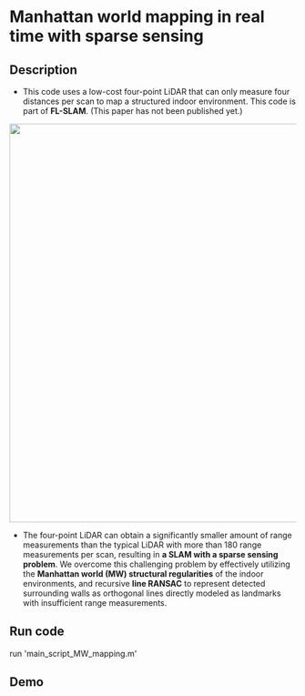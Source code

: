 # Manhattan world mapping in real time with sparse sensing

## Description
* This code uses a low-cost four-point LiDAR that can only measure four distances per scan to map a structured indoor environment. This code is part of **FL-SLAM**. (This paper has not been published yet.)

<img src="https://user-images.githubusercontent.com/77608922/233629245-58a2a99d-6c0d-4492-9009-d012fbe193ce.PNG" width="700">

* The four-point LiDAR can obtain a significantly smaller amount of range measurements than the typical LiDAR with more than 180 range measurements per scan, resulting in **a SLAM with a sparse sensing problem**. We overcome this challenging problem by effectively utilizing the **Manhattan world (MW) structural regularities** of the indoor environments, and recursive **line RANSAC** to represent detected surrounding walls as orthogonal lines directly modeled as landmarks with insufficient range measurements. 

## Run code
run 'main_script_MW_mapping.m'

## Demo
